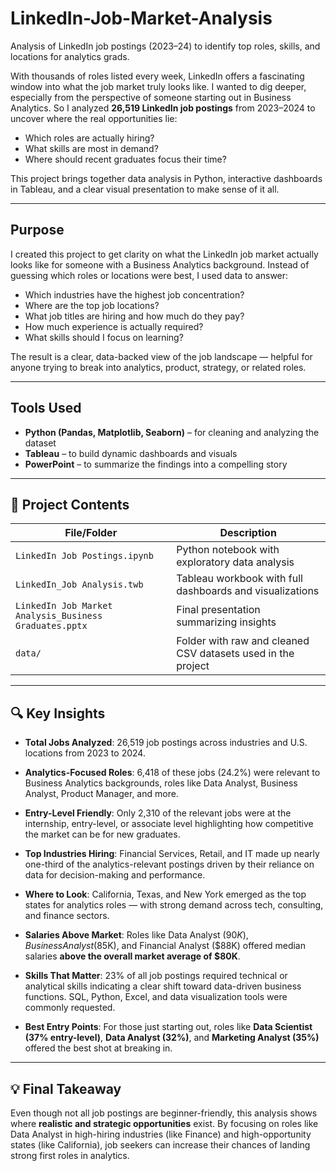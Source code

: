 # LinkedIn-Job-Market-Analysis
Analysis of LinkedIn job postings (2023–24) to identify top roles, skills, and locations for analytics grads.

With thousands of roles listed every week, LinkedIn offers a fascinating window into what the job market truly looks like. I wanted to dig deeper, especially from the perspective of someone starting out in Business Analytics. So I analyzed **26,519 LinkedIn job postings** from 2023–2024 to uncover where the real opportunities lie:  
- Which roles are actually hiring?  
- What skills are most in demand?  
- Where should recent graduates focus their time?

This project brings together data analysis in Python, interactive dashboards in Tableau, and a clear visual presentation to make sense of it all.

---

## Purpose

I created this project to get clarity on what the LinkedIn job market actually looks like for someone with a Business Analytics background. Instead of guessing which roles or locations were best, I used data to answer:

- Which industries have the highest job concentration?
- Where are the top job locations?
- What job titles are hiring and how much do they pay?
- How much experience is actually required?
- What skills should I focus on learning?

The result is a clear, data-backed view of the job landscape — helpful for anyone trying to break into analytics, product, strategy, or related roles.

---

## Tools Used

- **Python (Pandas, Matplotlib, Seaborn)** – for cleaning and analyzing the dataset  
- **Tableau** – to build dynamic dashboards and visuals  
- **PowerPoint** – to summarize the findings into a compelling story  

---

## 📁 Project Contents

| File/Folder                                | Description |
|-------------------------------------------|-------------|
| `LinkedIn Job Postings.ipynb`             | Python notebook with exploratory data analysis |
| `LinkedIn_Job Analysis.twb`               | Tableau workbook with full dashboards and visualizations |
| `LinkedIn Job Market Analysis_Business Graduates.pptx` | Final presentation summarizing insights |
| `data/`                                    | Folder with raw and cleaned CSV datasets used in the project |

---

## 🔍 Key Insights

- **Total Jobs Analyzed**: 26,519 job postings across industries and U.S. locations from 2023 to 2024.

- **Analytics-Focused Roles**: 6,418 of these jobs (24.2%) were relevant to Business Analytics backgrounds, roles like Data Analyst, Business Analyst, Product Manager, and more.

- **Entry-Level Friendly**: Only 2,310 of the relevant jobs were at the internship, entry-level, or associate level highlighting how competitive the market can be for new graduates.

- **Top Industries Hiring**: Financial Services, Retail, and IT made up nearly one-third of the analytics-relevant postings driven by their reliance on data for decision-making and performance.

- **Where to Look**: California, Texas, and New York emerged as the top states for analytics roles — with strong demand across tech, consulting, and finance sectors.

- **Salaries Above Market**: Roles like Data Analyst ($90K), Business Analyst ($85K), and Financial Analyst ($88K) offered median salaries **above the overall market average of $80K**.

- **Skills That Matter**: 23% of all job postings required technical or analytical skills indicating a clear shift toward data-driven business functions. SQL, Python, Excel, and data visualization tools were commonly requested.

- **Best Entry Points**: For those just starting out, roles like **Data Scientist (37% entry-level)**, **Data Analyst (32%)**, and **Marketing Analyst (35%)** offered the best shot at breaking in.

---

## 💡 Final Takeaway

Even though not all job postings are beginner-friendly, this analysis shows where **realistic and strategic opportunities** exist. By focusing on roles like Data Analyst in high-hiring industries (like Finance) and high-opportunity states (like California), job seekers can increase their chances of landing strong first roles in analytics.


